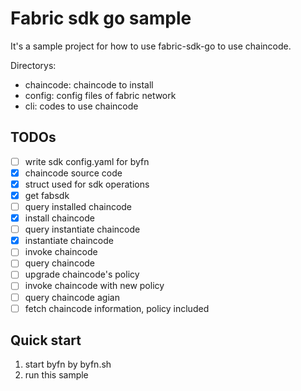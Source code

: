 Fabric sdk go sample
==========

It's a sample project for how to use fabric-sdk-go to use chaincode.

Directorys:

- chaincode: chaincode to install
- config: config files of fabric network
- cli: codes to use chaincode

## TODOs

- [ ] write sdk config.yaml for byfn
- [x] chaincode source code
- [x] struct used for sdk operations
- [x] get fabsdk
- [ ] query installed chaincode 
- [x] install chaincode
- [ ] query instantiate chaincode
- [x] instantiate chaincode
- [ ] invoke chaincode
- [ ] query chaincode
- [ ] upgrade chaincode's policy
- [ ] invoke chaincode with new policy
- [ ] query chaincode agian
- [ ] fetch chaincode information, policy included

## Quick start

1. start byfn by byfn.sh
1. run this sample